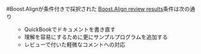 #Boost.Alignが条件付きで採択された
[Boost.Align review results](http://permalink.gmane.org/gmane.comp.lib.boost.devel/250391)条件は次の通り<ol>
- QuickBookでドキュメントを書き直す
- 理解を容易にするために更にサンプルプログラムを追加する
- レビューで付いた軽微なコメントへの対応</ol>